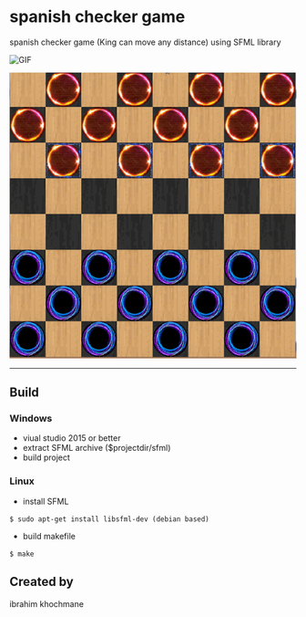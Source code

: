 

# spanish checker game
spanish checker game (King can move any distance) using SFML library



![GIF](https://github.com/ibrahimk9000/test/blob/master/deepin-screen-recorder_prog_2019.gif)

![GIF](https://github.com/ibrahimk9000/test/blob/master/eng_chavi-cut-merged-15681436994.gif)


---





## Build



### Windows 

- viual studio 2015 or better
- extract SFML archive ($projectdir/sfml)
- build project

### Linux

- install SFML
```shell
$ sudo apt-get install libsfml-dev (debian based)
```
 

- build makefile
```shell
$ make
```


## Created by 
ibrahim khochmane



